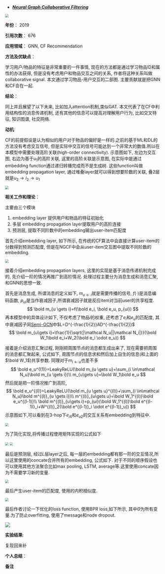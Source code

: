 + ***[Neural Graph Collaborative Filtering](https://dl.acm.org/doi/abs/10.1145/3331184.3331267)***   

<img src="https://paperrecord.oss-cn-shanghai.aliyuncs.com/202205211005793.PNG" style="zoom:67%;" />

**年份**：  2019

**引用次数**： 676

**应用领域**：  GNN, CF Recommendation

**方法及优缺点**：

学习用户/物品的特征是非常重要的一件事情, 现在的方法都是通过学习物品ID和属性的办法获得, 但是没有考虑用户和物品交互之间的关系, 作者将这种关系叫做collaborative signal. 本文通过学习物品-用户交互的二部图. 主要贡献就是把GNN和CF合在一起.

**结论**：

同上并且展望了以下未来, 比如加入attention机制,类似GAT. 本文代表了在CF中利用结构性的消息传递机制, 还有其他的信息可以提高对理解用户行为, 比如交叉特征, 知识图谱, 社交网络.

**动机**:  

CF的前提假设是认为相似的用户对于物品的偏好是一样的.之前的基于ML和DL的方法没有考虑交互信号, 但是实际中交互的信号可能达到一个非常大的数值.所以在本模型中需要处理高阶关联(high-order connectivity). 示意图如下, 左边为交互图, 右边为基于$u_1$的高阶关联, 这里的高阶关联是示意图, 在实际中是通过embedding function通过递归转播完成而不是生成树. 这些function叫做embedding propagation layer, 通过堆叠layer就可以得到想要阶数的关联, 叠2层就是$u_2\to i_2\to u_1$

<img src="https://paperrecord.oss-cn-shanghai.aliyuncs.com/202205210952358.PNG" style="zoom:67%;" />

**相关工作和理论**：  

主要由三个模块

1. embedding layer 提供用户和物品的特征初始化
2. 多层 embedding propagation layer提取用户的高阶连接
3. 预测层, 提取不同阶数中的embedding输出user-item匹配度

首先介绍embedding layer, 如下所示, 在传统的CF算法中会直接计算user-item的分数得到预测匹配度, 但是在NGCF中会从user-item交互图中提取不同阶数的embedding.

<img src="https://paperrecord.oss-cn-shanghai.aliyuncs.com/202205211010958.PNG" style="zoom:67%;" />

接着介绍embedding propagation layers, 这里的实现是基于消息传递机制完成的, 先介绍一阶的情况再推广到高阶情况. 处理过程主要分为消息生成和消息汇聚, 和GNN的思想一致.

首先是消息生成, 所谓消息的定义如下, $m_{u \gets i}$就是需要传播的信号, $f(\cdot)$是消息编码函数, $p_{ui}$是当作衰减因子,所谓衰减因子就是反应item对当前user的共享程度.
$$
\bold m_{u \gets i}=f(\bold e_i, \bold e_u, p_{ui})
$$
再本模型中的具体设计如下, 不仅考虑了物品$i$的权重, 还考虑了$e_i$和$e_u$的匹配度, 其中衰减因子同[Semi-GCN](./Semi_GCN.md)中$L=D^{-\frac{1}{2}}AD^{-\frac{1}{2}}$
$$
\bold m_{u\gets i}=\frac{1}{\sqrt{|\mathcal N_u||\mathcal N_i|}}(\bold W_1\bold e_i+W_2(\bold e_i \odot e_u))
$$

接着是介绍消息汇聚过程, 刚刚把周围节点的消息都生成出来了, 现在需要把周围的消息都汇聚起来, 公式如下, 周围节点的信息求和然后加上自生的信息(和上面的$\bold W_1$)共享参数. 同理对于$m_{i\gets u}$也差不多
$$
\bold e_u^{(1)}=LeakyReLU(\bold m_{u \gets u}+\sum_{i \in\mathcal N_u}\bold m_{u \gets i})\\
m_{u\gets u}=\bold W_1\bold e_u
$$
然后就是把一阶情况推广到高阶,
$$
\bold e_u^{(l)}=LeakyReLU(\bold m_{u \gets u}^{(l)}+\sum_{i \in\mathcal N_u}\bold m^{(l)}_{u \gets i})\\
m^{(l)}_{u\gets u}=\bold W_1^{(l)}\bold e_u^{(l-1)}\\
\bold m^{(l)}_{u\gets i}=p_{ui}(\bold W_1^{(l)}\bold e^{(l-1)}_i+W^{(l)}_2(\bold e^{(l-1)}_i \odot e^{(l-1)}_u))
$$
示意图如下,可以看到在3-hop下$e_{i4}$和$e_{u2}$的交互关系有embedding到特征中.

<img src="https://paperrecord.oss-cn-shanghai.aliyuncs.com/202205211110364.PNG" style="zoom:67%;" />

为了简化实现,将传播过程使用矩阵实现的公式如下

<img src="https://paperrecord.oss-cn-shanghai.aliyuncs.com/202205211113461.PNG" style="zoom:67%;" />

<img src="https://paperrecord.oss-cn-shanghai.aliyuncs.com/202205211114119.PNG" style="zoom:67%;" />

最后是预测层, 经过$L$层layer之后, 每一层的embedding都有那一阶的交互情况,所以这里使用的concate合并所有的embedding, 公式如下. 对于不同的顺序假设也可以使用其他方法聚合比如max pooling, LSTM, average等.这里使用concate因为不需要学习新的变量.

<img src="https://paperrecord.oss-cn-shanghai.aliyuncs.com/202205211118422.PNG" style="zoom:67%;" />

最后产生user-item的匹配度, 使用的内积相似度.

<img src="https://paperrecord.oss-cn-shanghai.aliyuncs.com/202205211120577.PNG" style="zoom:67%;" />

最后作者讨论一下优化的loss function, 使用BPR loss,如下所示, 其中$\Theta$为所有变量.为了防止overfitting, 使用了message和node dropout. 

![](https://paperrecord.oss-cn-shanghai.aliyuncs.com/202205211129199.PNG)

**实验结果**:  

复现回来补

**个人总结**：  

**备注**  